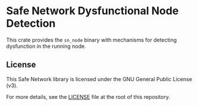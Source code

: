 # Safe Network Dysfunctional Node Detection

This crate provides the `sn_node` binary with mechanisms for detecting dysfunction in the running node.

## License

This Safe Network library is licensed under the GNU General Public License (v3).

For more details, see the [LICENSE](../LICENSE) file at the root of this repository.
